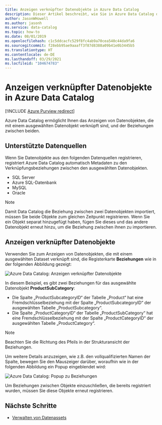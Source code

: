 ```yaml
---
title: Anzeigen verknüpfter Datenobjekte in Azure Data Catalog
description: Dieser Artikel beschreibt, wie Sie in Azure Data Catalog die verknüpften Datenobjekte eines ausgewählten Datenobjekts anzeigen.
author: JasonWHowell
ms.author: jasonh
ms.service: data-catalog
ms.topic: how-to
ms.date: 08/01/2019
ms.openlocfilehash: c1c5ddcacfc529f8fc4ab9a70cea540c44da9fa6
ms.sourcegitcommit: f28ebb95ae9aaaff3f87d8388a09b41e0b3445b5
ms.translationtype: HT
ms.contentlocale: de-DE
ms.lasthandoff: 03/29/2021
ms.locfileid: "104674783"
---
```

# <a name="how-to-view-related-data-assets-in-azure-data-catalog"></a>Anzeigen verknüpfter Datenobjekte in Azure Data Catalog

[!INCLUDE [Azure Purview redirect](../../includes/data-catalog-use-purview.md)]

Azure Data Catalog ermöglicht Ihnen das Anzeigen von Datenobjekten, die mit einem ausgewählten Datenobjekt verknüpft sind, und der Beziehungen zwischen beiden. 

## <a name="supported-data-sources"></a>Unterstützte Datenquellen 
Wenn Sie Datenobjekte aus den folgenden Datenquellen registrieren, registriert Azure Data Catalog automatisch Metadaten zu den Verknüpfungsbeziehungen zwischen den ausgewählten Datenobjekten. 

- SQL Server
- Azure SQL-Datenbank
- MySQL
- Oracle

> [!NOTE]
> Damit Data Catalog die Beziehung zwischen zwei Datenobjekten importiert, müssen Sie beide Objekte zum gleichen Zeitpunkt registrieren. Wenn Sie ein Objekt separat hinzugefügt haben, fügen Sie dieses und das andere Datenobjekt erneut hinzu, um die Beziehung zwischen ihnen zu importieren.

## <a name="view-related-data-assets"></a>Anzeigen verknüpfter Datenobjekte
Verwenden Sie zum Anzeigen von Datenobjekten, die mit einem ausgewählten Dataset verknüpft sind, die Registerkarte **Beziehungen** wie in der folgenden Abbildung gezeigt: 

![Azure Data Catalog: Anzeigen verknüpfter Datenobjekte](media/data-catalog-how-to-view-related-data-assets/relationships-tab.png)

In diesem Beispiel, es gibt zwei Beziehungen für das ausgewählte Datenobjekt **ProductSubCategory**: 

- Die Spalte „ProductSubcategoryID“ der Tabelle „Product“ hat eine Fremdschlüsselbeziehung mit der Spalte „ProductSubcategoryID“ der ausgewählten Tabelle „ProductSubcategory“. 
- Die Spalte „ProductCategoryID“ der Tabelle „ProductSubCategory“ hat eine Fremdschlüsselbeziehung mit der Spalte „ProductCategoryID“ der ausgewählten Tabelle „ProductCategory“.

> [!NOTE]
> Beachten Sie die Richtung des Pfeils in der Strukturansicht der Beziehungen.  

Um weitere Details anzuzeigen, wie z.B. den vollqualifizierten Namen der Spalte, bewegen Sie den Mauszeiger darüber, woraufhin wie in der folgenden Abbildung ein Popup eingeblendet wird: 

![Azure Data Catalog: Popup zu Beziehungen](media/data-catalog-how-to-view-related-data-assets/relationship-popup.png)

Um Beziehungen zwischen Objekte einzuschließen, die bereits registriert wurden, müssen Sie diese Objekte erneut registrieren.

## <a name="next-steps"></a>Nächste Schritte
- [Verwalten von Datenassets](data-catalog-how-to-manage.md)
